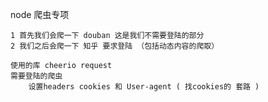node 爬虫专项
    
    1 首先我们会爬一下 douban 这是我们不需要登陆的部分
    2 我们之后会爬一下 知乎 要求登陆 （包括动态内容的爬取）
    
    使用的库 cheerio request
    需要登陆的爬虫
        设置headers cookies 和 User-agent ( 找cookies的 套路 )
        
        
        
    
